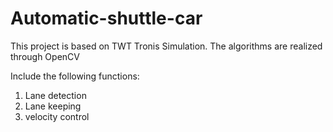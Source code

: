 # Automatic-shuttle-car
This project is based on TWT Tronis Simulation. The algorithms are realized through OpenCV 

Include the following functions:
1. Lane detection
2. Lane keeping
3. velocity control 
